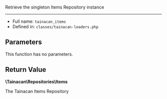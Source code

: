 
Retrieve the singleton Items Repository instance

***

* Full name: `tainacan_items`
* Defined in: `classes/tainacan-loaders.php`

## Parameters

This function has no parameters.

## Return Value

**\Tainacan\Repositories\Items**

The Tainacan Items Repository
